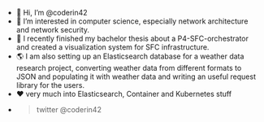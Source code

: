 - 👋 Hi, I’m @coderin42
- 👀 I’m interested in computer science, especially network architecture and network security.
- 🌱 I recently finished my bachelor thesis about a P4-SFC-orchestrator and created a visualization system for SFC infrastructure. 
- 🌎 I am also setting up an Elasticsearch database for a weather data research project, converting weather data from different formats to JSON and populating it with weather data and writing an useful request library for the users.
- ❤️ very much into Elasticsearch, Container and Kubernetes stuff
- > twitter @coderin42

<!---
coderin42/coderin42 is a ✨ special ✨ repository because its `README.md` (this file) appears on your GitHub profile.
You can click the Preview link to take a look at your changes.
--->
